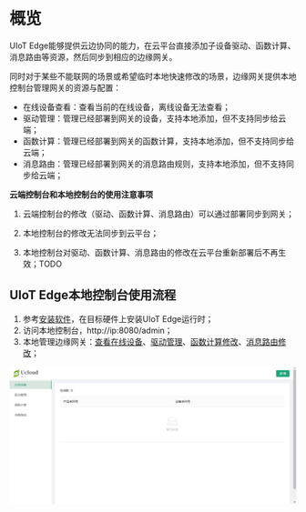 # 概览

UIoT Edge能够提供云边协同的能力，在云平台直接添加子设备驱动、函数计算、消息路由等资源，然后同步到相应的边缘网关。

同时对于某些不能联网的场景或希望临时本地快速修改的场景，边缘网关提供本地控制台管理网关的资源与配置：

- 在线设备查看：查看当前的在线设备，离线设备无法查看；
- 驱动管理：管理已经部署到网关的设备，支持本地添加，但不支持同步给云端；
- 函数计算：管理已经部署到网关的函数计算，支持本地添加，但不支持同步给云端；
- 消息路由：管理已经部署到网关的消息路由规则，支持本地添加，但不支持同步给云端；

**云端控制台和本地控制台的使用注意事项**

1. 云端控制台的修改（驱动、函数计算、消息路由）可以通过部署同步到网关；

2. 本地控制台的修改无法同步到云平台；

3. 本地控制台对驱动、函数计算、消息路由的修改在云平台重新部署后不再生效；TODO

   

## UIoT Edge本地控制台使用流程

1. 参考[安装软件](/uiot-edge/user_guide/install/runtime_install)，在目标硬件上安装UIoT Edge运行时；
2. 访问本地控制台，http://ip:8080/admin；
3. 本地管理边缘网关：[查看在线设备](/uiot-edge/local_console/console_opration_detail#管理在线设备)、[驱动管理](/uiot-edge/local_console/console_opration_detail#驱动管理)、[函数计算修改](/uiot-edge/local_console/console_opration_detail#函数计算)、[消息路由修改](/uiot-edge/local_console/console_opration_detail#消息路由)；

![本地控制台](../images/本地控制台.png)